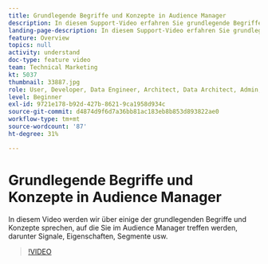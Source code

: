 ```yaml
---
title: Grundlegende Begriffe und Konzepte in Audience Manager
description: In diesem Support-Video erfahren Sie grundlegende Begriffe und Konzepte zu den ersten Schritten mit Adobe Audience Manager - einschließlich Signalen, Eigenschaften, Segmenten und mehr.
landing-page-description: In diesem Support-Video erfahren Sie grundlegende Begriffe und Konzepte zu den ersten Schritten mit Adobe Audience Manager - einschließlich Signalen, Eigenschaften, Segmenten und mehr.
feature: Overview
topics: null
activity: understand
doc-type: feature video
team: Technical Marketing
kt: 5037
thumbnail: 33887.jpg
role: User, Developer, Data Engineer, Architect, Data Architect, Admin, Leader
level: Beginner
exl-id: 9721e178-b92d-427b-8621-9ca1958d934c
source-git-commit: d4874d9f6d7a36bb81ac183eb8b853d893822ae0
workflow-type: tm+mt
source-wordcount: '87'
ht-degree: 31%

---
```


# Grundlegende Begriffe und Konzepte in Audience Manager

In diesem Video werden wir über einige der grundlegenden Begriffe und Konzepte sprechen, auf die Sie im Audience Manager treffen werden, darunter Signale, Eigenschaften, Segmente usw.

>[!VIDEO](https://video.tv.adobe.com/v/33887/?quality=12)
